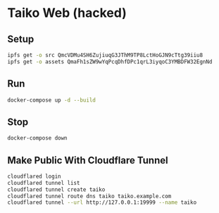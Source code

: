 # Taiko Web (hacked)

## Setup

```bash
ipfs get -o src QmcVDMu4SH6ZujiuqG3JThM9TP8LctHoGJN9cTtg39iiu8
ipfs get -o assets QmaFh1sZW9wYqPcqDhfDPc1qrL3iyqoC3YMBDFW32EgnNd
```

## Run

```bash
docker-compose up -d --build
```

## Stop

```bash
docker-compose down
```

## Make Public With Cloudflare Tunnel

```bash
cloudflared login
cloudflared tunnel list
cloudflared tunnel create taiko
cloudflared tunnel route dns taiko taiko.example.com
cloudflared tunnel --url http://127.0.0.1:19999 --name taiko
```
